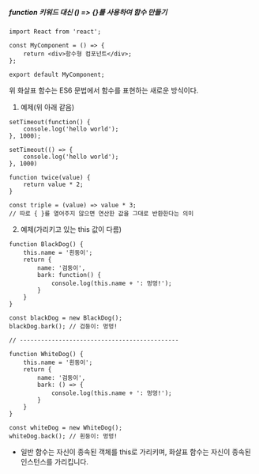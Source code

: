##### function 키워드 대신 () => {}를 사용하여 함수 만들기

```react
import React from 'react';

const MyComponent = () => {
    return <div>함수형 컴포넌트</div>;
};

export default MyComponent;
```

위 화살표 함수는 ES6 문법에서 함수를 표현하는 새로운 방식이다.<br>



1. 예제(위 아래 같음)

```
setTimeout(function() {
	console.log('hello world');
}, 1000);

setTimeout(() => {
	console.log('hello world');
}, 1000)
```

```
function twice(value) {
	return value * 2;
}

const triple = (value) => value * 3;
// 따로 { }를 열어주지 않으면 연산한 값을 그대로 반환한다는 의미
```





2. 예제(가리키고 있는 this 값이 다름)

```
function BlackDog() {
	this.name = '흰둥이';
	return {
		name: '검둥이',
		bark: function() {
			console.log(this.name + ': 멍멍!');
		}
	}
}

const blackDog = new BlackDog();
blackDog.bark(); // 검둥이: 멍멍!

// ---------------------------------------------

function WhiteDog() {
	this.name = '흰둥이';
	return {
		name: '검둥이',
		bark: () => {
			console.log(this.name + ': 멍멍!');
		}
	}
}

const whiteDog = new WhiteDog();
whiteDog.back(); // 흰둥이: 멍멍!
```
- 일반 함수는 자신이 종속된 객체를 this로 가리키며, 화살표 함수는 자신이 종속된 인스턴스를 가리킵니다.

